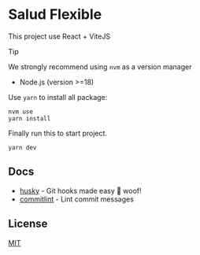 # Salud Flexible

This project use React + ViteJS

> [!TIP]
> We strongly recommend using `nvm` as a version manager

- Node.js (version >=18)

Use `yarn` to install all package:

```console
nvm use
yarn install
```

Finally run this to start project.

```console
yarn dev
```

## Docs

- [husky](https://github.com/typicode/husky) - Git hooks made easy 🐶 woof!
- [commitlint](https://github.com/conventional-changelog/commitlint) - Lint commit messages

## License

[MIT](LICENSE)
